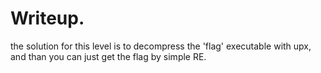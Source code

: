 # Writeup.
the solution for this level is to decompress the 'flag' executable with upx, and than you can just get the flag by simple RE.
